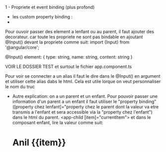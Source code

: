 1 - Propriete et event binding (plus profond)
 - les custom property binding : 
  -
 Pour ouvoir passer des element a lenfant ou au parent, il faut ajouter des decorateur. car toute les propriete ne sont pas bindable en ajoutant
 @Input() devant la propriete comme suit:
 import {Input} from '@angular/core';

 @Input() element: { type: string, name: string, content: string }

VOIR LE DOSSIER TEST et surtout le fichier app.component.ts

Pour voir se connecter a un alias il faut le dire dans le @Input() en argument et utiliser cette alias dabs le html. Cela est utile lorque on veut personnaliser le nom du truc

- Autre explication:
  on a un parent et un enfant. Pour pouvoir passer une information d'un parent a un enfant il faut utiliser le "property binding" ([property chez lenfant]="property chez le parent dont la valeur va etre transmis a l'enfant et sera accessible via la "property chez l'enfant") dans le html du parent.
  <app-child [item]="currentItem"></app-child>
  et dans le composant enfant, lire la valeur comme suit:
  <h1>Anil {{item}}</h1>
 